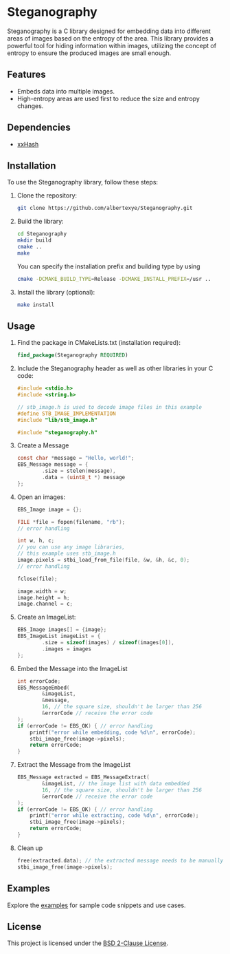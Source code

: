 # Steganography

Steganography is a C library designed for embedding data into different areas of images based on the entropy of the
area. This library provides a powerful tool for hiding information within images, utilizing the concept of entropy to
ensure the produced images are small enough.

## Features

- Embeds data into multiple images.
- High-entropy areas are used first to reduce the size and entropy changes. 

## Dependencies

- [xxHash](https://github.com/Cyan4973/xxHash)

## Installation

To use the Steganography library, follow these steps:

1. Clone the repository:

   ```bash
   git clone https://github.com/albertexye/Steganography.git
   ```

2. Build the library:

   ```bash
   cd Steganography
   mkdir build
   cmake ..
   make
   ```
   
   You can specify the installation prefix and building type by using
   
   ```bash
   cmake -DCMAKE_BUILD_TYPE=Release -DCMAKE_INSTALL_PREFIX=/usr ..
   ```

3. Install the library (optional):

   ```bash
   make install
   ```

## Usage

1. Find the package in CMakeLists.txt (installation required):

   ```cmake
   find_package(Steganography REQUIRED)
   ```

2. Include the Steganography header as well as other libraries in your C code:

   ```c
   #include <stdio.h>
   #include <string.h>
   
   // stb_image.h is used to decode image files in this example
   #define STB_IMAGE_IMPLEMENTATION
   #include "lib/stb_image.h"
   
   #include "steganography.h"
   ```
   
3. Create a Message

   ```c
   const char *message = "Hello, world!";
   EBS_Message message = {
           .size = stelen(message),
           .data = (uint8_t *) message
   };
   ```
   
4. Open an images:

   ```c
   EBS_Image image = {};
   
   FILE *file = fopen(filename, "rb");
   // error handling
   
   int w, h, c;
   // you can use any image libraries, 
   // this example uses stb_image.h
   image.pixels = stbi_load_from_file(file, &w, &h, &c, 0);
   // error handling
   
   fclose(file);
   
   image.width = w;
   image.height = h;
   image.channel = c;
   ```

5. Create an ImageList:

   ```c
   EBS_Image images[] = {image};
   EBS_ImageList imageList = {
           .size = sizeof(images) / sizeof(images[0]),
           .images = images
   };
   ```
   
6. Embed the Message into the ImageList

   ```c
   int errorCode;
   EBS_MessageEmbed(
           &imageList,
           &message,
           16, // the square size, shouldn't be larger than 256
           &errorCode // receive the error code
   );
   if (errorCode != EBS_OK) { // error handling
       printf("error while embedding, code %d\n", errorCode);
       stbi_image_free(image->pixels);
       return errorCode;
   }
   ```
   
7. Extract the Message from the ImageList

   ```c
   EBS_Message extracted = EBS_MessageExtract(
           &imageList, // the image list with data embedded
           16, // the square size, shouldn't be larger than 256
           &errorCode // receive the error code
   );
   if (errorCode != EBS_OK) { // error handling
       printf("error while extracting, code %d\n", errorCode);
       stbi_image_free(image->pixels);
       return errorCode;
   }
   ```
   
8. Clean up

   ```c
   free(extracted.data); // the extracted message needs to be manually freed
   stbi_image_free(image->pixels);
   ```

## Examples

Explore the [examples](examples/) for sample code snippets and use cases.

## License

This project is licensed under the [BSD 2-Clause License](LICENSE).
